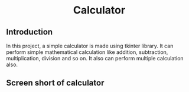 <h1 align="center">Calculator</h1>
<h2 align="left">Introduction</h2>
In this project, a simple calculator is made using tkinter library. It can perform simple mathematical calculation like addition, subtraction, multiplication, division and so on. It also can perform multiple calculation also.
<h2 align="left">Screen short of calculator</h2>

